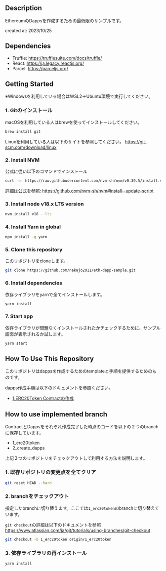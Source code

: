 ## Description
EthereumのDappsを作成するための最低限のサンプルです。

created at: 2023/10/25 

## Dependencies
- Truffle: https://trufflesuite.com/docs/truffle/
- React: https://ja.legacy.reactjs.org/
- Parcel: https://parceljs.org/

## Getting Started
※Windowsを利用している場合はWSL2＋Ubuntu環境で実行してください。

### 1. Gitのインストール

macOSを利用している人はbrewを使ってインストールしてください。
```bash
brew install git
```

Linuxを利用している人は以下のサイトを参照してください。
https://git-scm.com/download/linux

### 2. Install NVM
公式に従い以下のコマンドでインストール
```bash
curl -o- https://raw.githubusercontent.com/nvm-sh/nvm/v0.39.5/install.sh | bash
```

詳細は公式を参照: https://github.com/nvm-sh/nvm#install--update-script 

### 3. Install node v18.x LTS version

```bash
nvm install v18 --lts
```

### 4. Install Yarn in global

```bash
npm install -g yarn 
```

### 5. Clone this repository
このリポジトリをcloneします。  
```bash
git clone https://github.com/nakajo2011/eth-dapp-sample.git
```

### 6. Install dependencies
依存ライブラリをyarnで全てインストールします。  
```bash
yarn install
```

### 7. Start app
依存ライブラリが問題なくインストールされたかチェックするために、サンプル画面が表示されるか試します。
```bash
yarn start
```

## How To Use This Repository

このリポジトリはdappsを作成するためのtemplateと手順を提供するためのものです。

dapps作成手順は以下のドキュメントを参照ください。

- [1.ERC20Token Contractの作成](docs/1_CreateERC20Token.md)

## How to use implemented branch
ContractとDappsをそれぞれ作成完了した時点のコードを以下の２つのbranchに保存しています。

- 1_erc20token
- 2_create_dapps

上記２つのリポジトリをチェックアウトして利用する方法を説明します。

### 1. 既存リポジトリの変更点を全てクリア
```bash
git reset HEAD --hard
```

### 2. branchをチェックアウト
指定したbranchに切り替えます。ここでは`1_erc20token`のbranchに切り替えています。

`git checkout`の詳細は以下のドキュメントを参照 https://www.atlassian.com/ja/git/tutorials/using-branches/git-checkout
```bash
git checkout -b 1_erc20token origin/1_erc20token
```

### 3. 依存ライブラリの再インストール
```bash
yarn install
```
